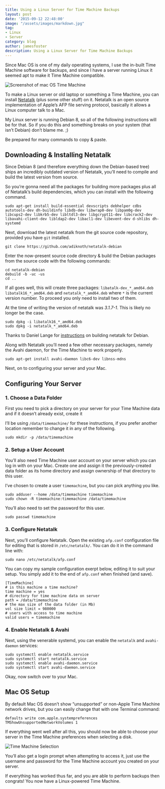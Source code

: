 ```yaml
---
title: Using a Linux Server for Time Machine Backups
layout: post
date: '2015-09-12 22:48:00'
image: "/assets/images/markdown.jpg"
tag:
- Linux
- Server
category: blog
author: jamesfoster
description: Using a Linux Server for Time Machine Backups
---
```


Since Mac OS is one of my daily operating systems, I use the in-built Time Machine software for backups, and since I have a server running Linux it seemed apt to make it Time Machine compatible.

![Screenshot of mac OS Time Machine](https://samuelhewitt.com/blog/images/2015/timemachine.png "Screenshot of mac OS Time Machine")

To make a Linux server or old laptop or something a Time Machine, you can install [Netatalk](http://netatalk.sourceforge.net/) (plus some other stuff) on it. Netatalk is an open source implementation of Apple’s AFP file serving protocol, basically it allows a Linux computer talk to a Mac.

My Linux server is running Debian 8, so all of the following instructions will be for that. So if you do this and something breaks on your system (that isn’t Debian) don’t blame me. ;)

Be prepared for many commands to copy & paste.

Downloading & Installing Netatalk
---------------------------------

Since Debian 8 (and therefore everything down the Debian-based tree) ships an incredibly outdated version of Netatalk, you’ll need to compile and build the latest version from source.

So you’re gonna need all the packages for building more packages plus all of Netatalk’s build dependencies, which you can install with the following command.

    sudo apt-get install build-essential devscripts debhelper cdbs autotools-dev dh-buildinfo libdb-dev libwrap0-dev libpam0g-dev libcups2-dev libkrb5-dev libltdl3-dev libgcrypt11-dev libcrack2-dev libavahi-client-dev libldap2-dev libacl1-dev libevent-dev d-shlibs dh-systemd
    

Next, download the latest netatalk from the git source code repository, provided you have `git` installed.

    git clone https://github.com/adiknoth/netatalk-debian
    

Enter the now-present source code directory & build the Debian packages from the source code with the following commands:

    cd netatalk-debian
    debuild -b -uc -us
    cd ..
    

If all goes well, this will create three packages: `libatalk-dev_*_amd64.deb` `libatalk16_*_amd64.deb` and `netatalk_*_amd64.deb` where `*` is the current version number. To proceed you only need to install two of them.

At the time of writing the version of netatalk was _3.1.7-1_. This is likely no longer be the case.

    sudo dpkg -i libatalk16_*_amd64.deb
    sudo dpkg -i netatalk_*_amd64.deb
    

Thanks to Daniel Lange for [instructions](https://daniel-lange.com/archives/102-Apple-Timemachine-backups-on-Debian-8-Jessie.html) on building netatalk for Debian.

Along with Netatalk you’ll need a few other necessary packages, namely the Avahi daemon, for the Time Machine to work properly.

    sudo apt-get install avahi-daemon libc6-dev libnss-mdns
    

Next, on to configuring your server and your Mac.

Configuring Your Server
-----------------------

### 1\. Choose a Data Folder

First you need to pick a directory on your server for your Time Machine data and if it doesn’t already exist, create it

I’ll be using `/data/timemachine/` for these instructions, if you prefer another location remember to change it in any of the following.

    sudo mkdir -p /data/timemachine
    

### 2\. Setup a User Account

You’ll also need Time Machine user account on your server which you can log in with on your Mac. Create one and assign it the previously-created data folder as its home directory and assign ownership of that directory to this user.

I’ve chosen to create a user `timemachine`, but you can pick anything you like.

    sudo adduser --home /data/timemachine timemachine
    sudo chown -R timemachine:timemachine /data/timemachine
    

You’ll also need to set the password for this user.

    sudo passwd timemachine
    

### 3\. Configure Netatalk

Next, you’ll configure Netatalk. Open the existing `afp.conf` configuration file for editing that is stored in `/etc/netatalk/`. You can do it in the command line with:

    sudo nano /etc/netatalk/afp.conf
    

You can copy my sample configuration exerpt below, editing it to suit your setup. You simply add it to the end of `afp.conf` when finished (and save).

    [TimeMachine]
    # is this machine a time machine?
    time machine = yes
    # directory for time machine data on server
    path = /data/timemachine
    # the max size of the data folder (in Mb)
    vol size limit = 980000
    # users with access to time machine
    valid users = timemachine
    

### 4\. Enable Netatalk & Avahi

Next, using the venerable systemd, you can enable the `netatalk` and `avahi-daemon` services:

    sudo systemctl enable netatalk.service
    sudo systemctl start netatalk.service
    sudo systemctl enable avahi-daemon.service
    sudo systemctl start avahi-daemon.service
    

Okay, now switch over to your Mac.

Mac OS Setup
------------

By default Mac OS doesn’t show “unsupported” or non-Apple Time Machine network drives, but you can easily change that with one Terminal command:

    defaults write com.apple.systempreferences TMShowUnsupportedNetworkVolumes 1
    

If everything went well after all this, you should now be able to choose your server in the Time Machine preferences when selecting a disk.

![Time Machine Selection](https://samuelhewitt.com/blog/images/2015/timemachine-choose.png "Time Machine Selection")

You’ll also get a login prompt when attempting to access it, just use the username and password for the Time Machine account you created on your server.

If everything has worked thus far, and you are able to perform backups then congrats! You now have a Linux-powered Time Machine.
